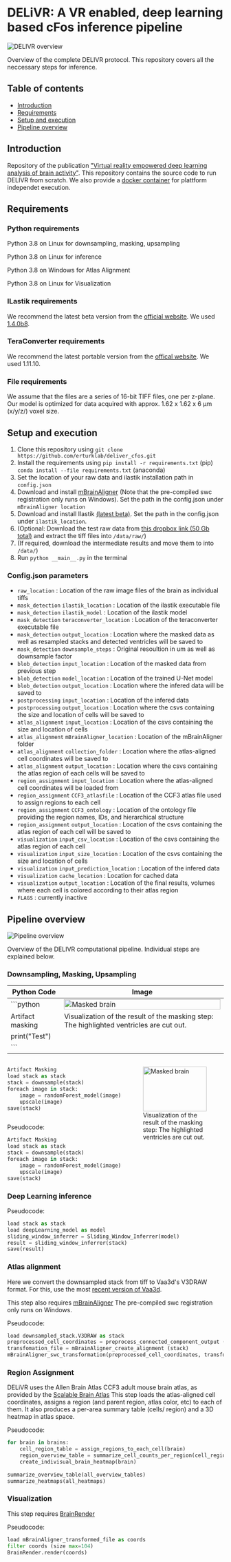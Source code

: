 # DELiVR: A VR enabled, deep learning based cFos inference pipeline
![DELIVR overview](/images/delivr_overview.png "Overview of the DELIVR protocol")
<figcaption class="caption">Overview of the complete DELIVR protocol. This repository covers all the neccessary steps for inference.</figcaption>

## Table of contents
- [Introduction](#introduction)
- [Requirements](#requirements)
- [Setup and execution](#setup-and-execution)
- [Pipeline overview](#pipeline-overview)
## Introduction
Repository of the publication ["Virtual reality empowered deep learning analysis of brain activity"](https://doi.org/10.1101/2023.05.18.540970).
This repository contains the source code to run DELIVR from scratch. We also provide a [docker container](https://discotechnologies.org/DELiVR) for plattform independet execution.
## Requirements
### Python requirements
Python 3.8 on Linux for downsampling, masking, upsampling 

Python 3.8 on Linux for inference 

Python 3.8 on Windows for Atlas Alignment 

Python 3.8 on Linux for Visualization

### ILastik requirements
We recommend the latest beta version from the [official website](https://www.ilastik.org/download.html). We used [1.4.0b8](https://files.ilastik.org/ilastik-1.4.0b8-Linux.tar.bz2). 

### TeraConverter requirements
We recommend the latest portable version from the [offical website](https://github.com/abria/TeraStitcher/wiki/Binary-packages#terastitcher-portable-no-gui--only-command-line-tools). We used 1.11.10.

### File requirements
We assume that the files are a series of 16-bit TIFF files, one per z-plane. Our model is optimized for data acquired with approx. 1.62 x 1.62 x 6 µm (x/y/z/) voxel size. 

## Setup and execution 
1. Clone this repository using `git clone https://github.com/erturklab/deliver_cfos.git`
2. Install the requirements using `pip install -r requirements.txt` (pip) `conda install --file requirements.txt` (anaconda)
3. Set the location of your raw data and ilastik installation path in `config.json`
4. Download and install [mBrainAligner](https://github.com/Vaa3D/vaa3d_tools/tree/master/hackathon/mBrainAligner) (Note that the pre-compiled swc registration only runs on Windows). Set the path in the config.json under `mBrainAligner location`
5. Download and install Ilastik [(latest beta)](https://www.ilastik.org/download.html). Set the path in the config.json under `ilastik_location`. 
6. (Optional: Download the test raw data from [this dropbox link (50 Gb total)](https://www.dropbox.com/sh/ylm4hpk90uts74l/AAAJFlvLI0U-VGSyUmC_9gcoa?dl=0) and extract the tiff files into `/data/raw/`) 
7. (If required, download the intermediate results and move them to into `/data/`)
8. Run `python __main__.py` in the terminal

### Config.json parameters
- `raw_location` : Location of the raw image files of the brain as individual tiffs
- `mask_detection` `ilastik_location`  : Location of the ilastik executable file 
- `mask_detection` `ilastik_model`  : Location of the ilastik model 
- `mask_detection` `teraconverter_location`  : Location of the teraconverter executable file
- `mask_detection` `output_location`  : Location where the masked data as well as resampled stacks and detected ventricles will be saved to 
- `mask_detection` `downsample_steps`  : Original resoultion in um as well as downsample factor
- `blob_detection` `input_location` : Location of the masked data from previous step 
- `blob_detection` `model_location` : Location of the trained U-Net model
- `blob_detection` `output_location` : Location where the infered data will be saved to 
- `postprocessing` `input_location` : Location of the infered data 
- `postprocessing` `output_location` : Location where the csvs containing the size and location of cells will be saved to 
- `atlas_alignment` `input_location` : Location of the csvs containing the size and location of cells 
- `atlas_alignment` `mBrainAligner_location` : Location of the mBrainAligner folder
- `atlas_alignment` `collection_folder` : Location where the atlas-aligned cell coordinates will be saved to 
- `atlas_alignment` `output_location` : Location where the csvs containing the atlas region of each cells will be saved to
- `region_assignment` `input_location` : Location where the atlas-aligned cell coordinates will be loaded from 
- `region_assignment` `CCF3_atlasfile` : Location of the CCF3 atlas file used to assign regions to each cell 
- `region_assignment` `CCF3_ontology` : Location of the ontology file providing the region names, IDs, and hierarchical structure 
- `region_assignment` `output_location` : Location of the csvs containing the atlas region of each cell will be saved to  
- `visualization` `input_csv_location` : Location of the csvs containing the atlas region of each cell 
- `visualization` `input_size_location` : Location of the csvs containing the size and location of cells 
- `visualization` `input_prediction_location` : Location of the infered data 
- `visualization` `cache_location` : Location for cached data 
- `visualization` `output_location` : Location of the final results, volumes where each cell is colored according to their atlas region
- `FLAGS` : currently inactive 

## Pipeline overview
![Pipeline overview](/images/pipeline.png "Overview of the DELIVR computational pipeline")
<figcaption class="caption">Overview of the DELIVR computational pipeline. Individual steps are explained below.</figcaption>

### Downsampling, Masking, Upsampling

| Python Code                             | Image                |
|-----------------------------------------|------------------------------------------------------------------------------|
|```python                               | <img src="/images/brain_masked.png" alt="Masked brain" width="100%"> |
| Artifact masking             | Visualization of the result of the masking step: The highlighted ventricles are cut out.|
| print("Test")               |                      |
|```                                    |                      |


<div style="display: flex;">

<div style="flex: 2;">
    
```python
Artifact Masking
load stack as stack
stack = downsample(stack)
foreach image in stack:
    image = randomForest_model(image)
    upscale(image)
save(stack)
```
</div>
<figure style="flex: 1; margin-left: 20px;">
  <img src="/images/brain_masked.png" alt="Masked brain" width="100%">
  <figcaption>Visualization of the result of the masking step: The highlighted ventricles are cut out.</figcaption>
</figure>
</div>

Pseudocode:
```python
Artifact Masking
load stack as stack
stack = downsample(stack)
foreach image in stack:
    image = randomForest_model(image)
    upscale(image)
save(stack)
```


### Deep Learning inference
Pseudocode: 
```python
load stack as stack
load deepLearning_model as model
sliding_window_inferrer = Sliding_Window_Inferrer(model)
result = sliding_window_inferrer(stack)
save(result)
```

### Atlas alignment
Here we convert the downsampled stack from tiff to Vaa3d's V3DRAW format. For this, use the most [recent version of Vaa3d](https://github.com/Vaa3D/release/releases/).

This step also requires [mBrainAligner](https://github.com/Vaa3D/vaa3d_tools/tree/master/hackathon/mBrainAligner) 
The pre-compiled swc registration only runs on Windows. 

Pseudocode:
```python
load downsampled_stack.V3DRAW as stack
preprocessed_cell_coordinates = preprocess_connected_component_output (cc_output)
transfomation_file = mBrainAligner_create_alignment (stack)
mBrainAligner_swc_transformation(preprocessed_cell_coordinates, transformation_file)
```

### Region Assignment 
DELiVR uses the Allen Brain Atlas CCF3 adult mouse brain atlas, as provided by the [Scalable Brain Atlas](https://scalablebrainatlas.incf.org/mouse/ABA_v3) 
This step loads the atlas-aligned cell coordinates, assigns a region (and parent region, atlas color, etc) to each of them. It also produces a per-area summary table (cells/ region) and a 3D heatmap in atlas space. 

Pseudocode:
```python
for brain in brains:
    cell_region_table = assign_regions_to_each_cell(brain)
    region_overview_table = summarize_cell_counts_per_region(cell_region_table)
    create_indivisual_brain_heatmap(brain)
    
summarize_overview_table(all_overview_tables)
summarize_heatmaps(all_heatmaps)
```


### Visualization
This step requires [BrainRender](https://github.com/brainglobe/brainrender) 

Pseudocode: 
```python
load mBrainAligner_transformed_file as coords
filter coords (size max=104)
BrainRender.render(coords)
```
